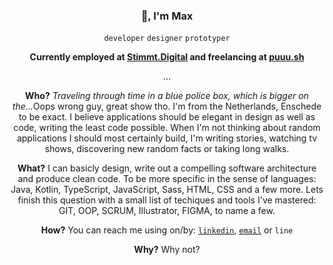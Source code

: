 <h3 align="center">👋, I'm Max</h3>
<p align="center" ><code>developer</code> <code>designer</code> <code>prototyper</code></p>
<p align="center"><strong>Currently employed at <a href="https://stimmt.digital">Stimmt.Digital</a> and freelancing at <a href="https://puuu.sh">puuu.sh</a></strong></p>
<p align="center">...</p>

<p align="center" ><strong>Who?</strong><i> Traveling through time in a blue police box, which is bigger on the...</i>Oops wrong guy, great show tho. I'm from the Netherlands, Enschede to be exact. I believe applications should be elegant in design as well as code, writing the least code possible. When I'm not thinking about random applications I should most certainly build, I'm writing stories, watching tv shows, discovering new random facts or taking long walks. </p>

<p align="center" ><strong>What?</strong> I can basicly design, write out a compelling software architecture and produce clean code. To be more specific in the sense of languages: Java, Kotlin, TypeScript, JavaScript, Sass, HTML, CSS and a few more. Lets finish this question with a small list of techiques and tools I've mastered: GIT, OOP, SCRUM, Illustrator, FIGMA, to name a few.</p>

<p align="center" ><strong>How?</strong> You can reach me using on/by: <a href="https://www.linkedin.com/in/maxvessen/"><code>linkedin</code></a>, <a href="mailto:hello@puuu.sh"><code>email</code></a> or <code>line</code></p>

<p align="center"><strong>Why?</strong> Why not?</p>
